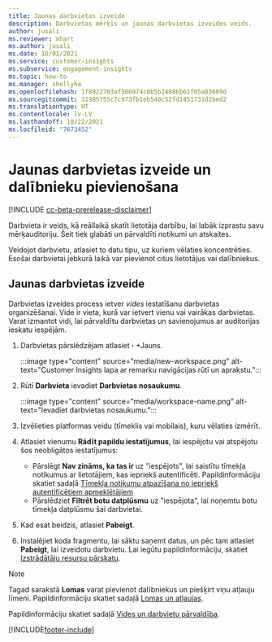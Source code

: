 ```yaml
---
title: Jaunas darbvietas izveide
description: Darbvietas mērķis un jaunas darbvietas izveides veids.
author: jusali
ms.reviewer: mhart
ms.author: jusali
ms.date: 10/01/2021
ms.service: customer-insights
ms.subservice: engagement-insights
ms.topic: how-to
ms.manager: shellyha
ms.openlocfilehash: 1f8922703af506974c8b5b24086b61f05a83609d
ms.sourcegitcommit: 31985755c7c973fb1eb540c52fd1451731d2bed2
ms.translationtype: HT
ms.contentlocale: lv-LV
ms.lasthandoff: 10/22/2021
ms.locfileid: "7673452"
---
```

# <a name="create-a-new-workspace-and-add-members"></a>Jaunas darbvietas izveide un dalībnieku pievienošana

[!INCLUDE [cc-beta-prerelease-disclaimer](includes/cc-beta-prerelease-disclaimer.md)]

Darbvieta ir veids, kā reāllaikā skatīt lietotāja darbību, lai labāk izprastu savu mērķauditoriju. Šeit tiek glabāti un pārvaldīti notikumi un atskaites.

Veidojot darbvietu, atlasiet to datu tipu, uz kuriem vēlaties koncentrēties. Esošai darbvietai jebkurā laikā var pievienot citus lietotājus vai dalībniekus. 

## <a name="create-a-new-workspace"></a>Jaunas darbvietas izveide

Darbvietas izveides process ietver *vides* iestatīšanu darbvietas organizēšanai. Vide ir vieta, kurā var ietvert vienu vai vairākas darbvietas. Varat izmantot vidi, lai pārvaldītu darbvietas un savienojumus ar auditorijas ieskatu iespējām.

1. Darbvietas pārslēdzējam atlasiet **·** +Jauns.

   :::image type="content" source="media/new-workspace.png" alt-text="Customer Insights lapa ar remarku navigācijas rūtī un aprakstu.":::

1. Rūtī **Darbvieta** ievadiet **Darbvietas nosaukumu**.

   :::image type="content" source="media/workspace-name.png" alt-text="Ievadiet darbvietas nosaukumu.":::

1. Izvēlieties platformas veidu (tīmeklis vai mobilais), kuru vēlaties izmērīt.

1. Atlasiet vienumu **Rādīt papildu iestatījumus**, lai iespējotu vai atspējotu šos neobligātos iestatījumus:

   - Pārslēgt **Nav zināms, ka tas ir** uz "iespējots", lai saistītu tīmekļa notikumus ar lietotājiem, kas iepriekš autentificēti. Papildinformāciju skatiet sadaļā [Tīmekļa notikumu atpazīšana no iepriekš autentificētiem apmeklētājiem](unknown-to-known.md)
   - Pārslēdziet **Filtrēt botu datplūsmu** uz "iespējota", lai noņemtu botu tīmekļa datplūsmu šai darbvietai. 

1. Kad esat beidzis, atlasiet **Pabeigt**. 

1. Instalējiet koda fragmentu, lai sāktu saņemt datus, un pēc tam atlasiet **Pabeigt**, lai izveidotu darbvietu. Lai iegūtu papildinformāciju, skatiet [Izstrādātāju resursu pārskatu](developer-resources.md).

> [!NOTE]
> Tagad sarakstā **Lomas** varat pievienot dalībniekus un piešķirt viņu atļauju līmeni. Papildinformāciju skatiet sadaļā [Lomas un atļaujas](user-roles.md). 

Papildinformāciju skatiet sadaļā [Vides un darbvietu pārvaldība](manage-environments-workspaces.md).


[!INCLUDE[footer-include](../includes/footer-banner.md)]
